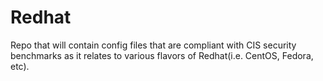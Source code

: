 Redhat
==========

Repo that will contain config files that are compliant with CIS security benchmarks as it relates to various flavors of Redhat(i.e. CentOS, Fedora, etc). 
